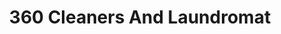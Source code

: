 ---
title: "360 Cleaners And Laundromat"
url: /mechanicsville/360-cleaners-and-laundromat/
shop: Wäscherei
---